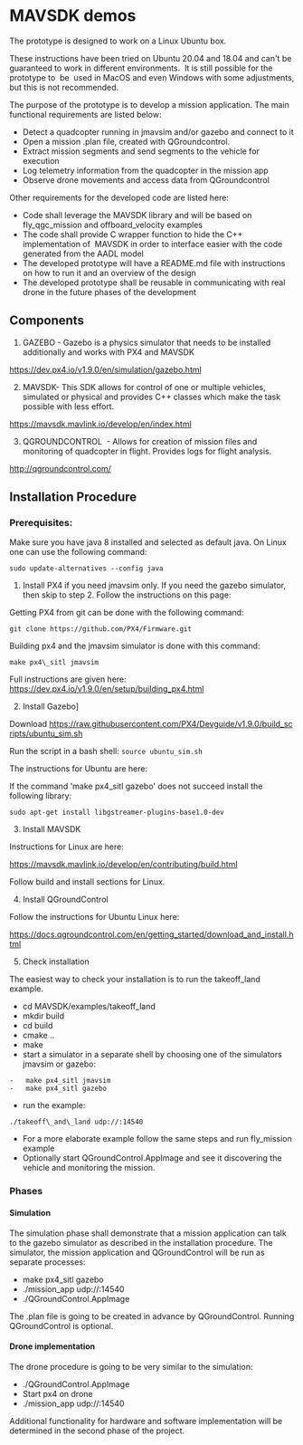 # MAVSDK demos

The prototype is designed to work on a Linux Ubuntu box.

These instructions have been tried on Ubuntu 20.04 and 18.04 and can't be guaranteed to work in different environments.  It is still possible for the prototype to  be  used in MacOS and even Windows with some adjustments, but this is not recommended.

The purpose of the prototype is to develop a mission application. The main functional requirements are listed below:

-   Detect a quadcopter running in jmavsim and/or gazebo and connect to it
-   Open a mission .plan file, created with QGroundcontrol.
-   Extract mission segments and send segments to the vehicle for execution
-   Log telemetry information from the quadcopter in the mission app
-   Observe drone movements and access data from QGroundcontrol

Other requirements for the developed code are listed here:

-   Code shall leverage the MAVSDK library and will be based on fly\_qgc\_mission and offboard\_velocity examples
-   The code shall provide C wrapper function to hide the C++ implementation of  MAVSDK in order to interface easier with the code generated from the AADL model
-   The developed prototype will have a README.md file with instructions on how to run it and an overview of the design
-   The developed prototype shall be reusable in communicating with real drone in the future phases of the development

## Components

1.  GAZEBO - Gazebo is a physics simulator that needs to be installed additionally and works with PX4 and MAVSDK

https://dev.px4.io/v1.9.0/en/simulation/gazebo.html

2.  MAVSDK- This SDK allows for control of one or multiple vehicles, simulated or physical and provides C++ classes which make the task possible with less effort.

https://mavsdk.mavlink.io/develop/en/index.html

3.  QGROUNDCONTROL  - Allows for creation of mission files and monitoring of quadcopter in flight. Provides logs for flight analysis.

http://qgroundcontrol.com/

## Installation Procedure

### Prerequisites:

Make sure you have java 8 installed and selected as default java. On
Linux one can use the following command:

```
sudo update-alternatives --config java
```


1.  Install PX4 if you need jmavsim only. If you need the gazebo simulator, then skip to step 2. Follow the instructions on this page:

Getting PX4 from git can be done with the following command:

```
git clone https://github.com/PX4/Firmware.git
```

Building px4 and the jmavsim simulator is done with this command:

```
make px4\_sitl jmavsim
```

Full instructions are given here: https://dev.px4.io/v1.9.0/en/setup/building_px4.html

2.  Install Gazebo]

Download https://raw.githubusercontent.com/PX4/Devguide/v1.9.0/build_scripts/ubuntu_sim.sh

Run the script in a bash shell: `source ubuntu_sim.sh`

The instructions for Ubuntu are here:

If the command 'make px4\_sitl gazebo' does not succeed install the following library:

```
sudo apt-get install libgstreamer-plugins-base1.0-dev
```

3.  Install MAVSDK

Instructions for Linux are here:

https://mavsdk.mavlink.io/develop/en/contributing/build.html

Follow build and install sections for Linux.

4.  Install QGroundControl

Follow the instructions for Ubuntu Linux here:

https://docs.qgroundcontrol.com/en/getting_started/download_and_install.html

5.  Check installation

The easiest way to check your installation is to run the takeoff_land
example.

-   cd MAVSDK/examples/takeoff\_land
-   mkdir build
-   cd build
-   cmake ..
-   make
-   start a simulator in a separate shell by choosing one of the
    simulators jmavsim or gazebo:

```
-   make px4_sitl jmavsim
-   make px4_sitl gazebo

```

-   run the example:

```
./takeoff\_and\_land udp://:14540
```

-   For a more elaborate example follow the same steps and run fly\_mission example
-   Optionally start QGroundControl.AppImage and see it discovering the vehicle and monitoring the mission.

### Phases

#### Simulation

The simulation phase shall demonstrate that a mission application can
talk to the gazebo simulator as described in the installation procedure.
The simulator, the mission application and QGroundControl will be run as
separate processes:

-   make px4\_sitl gazebo
-   ./mission\_app udp://:14540
-   ./QGroundControl.AppImage

The .plan file is going to be created in advance by QGroundControl. Running QGroundControl is optional.

#### Drone implementation

The drone procedure is going to be very similar to the
simulation:

-   ./QGroundControl.AppImage
-   Start px4 on drone
-   ./mission\_app udp://:14540

Additional functionality for hardware and software implementation will be determined in the second phase of the project.
